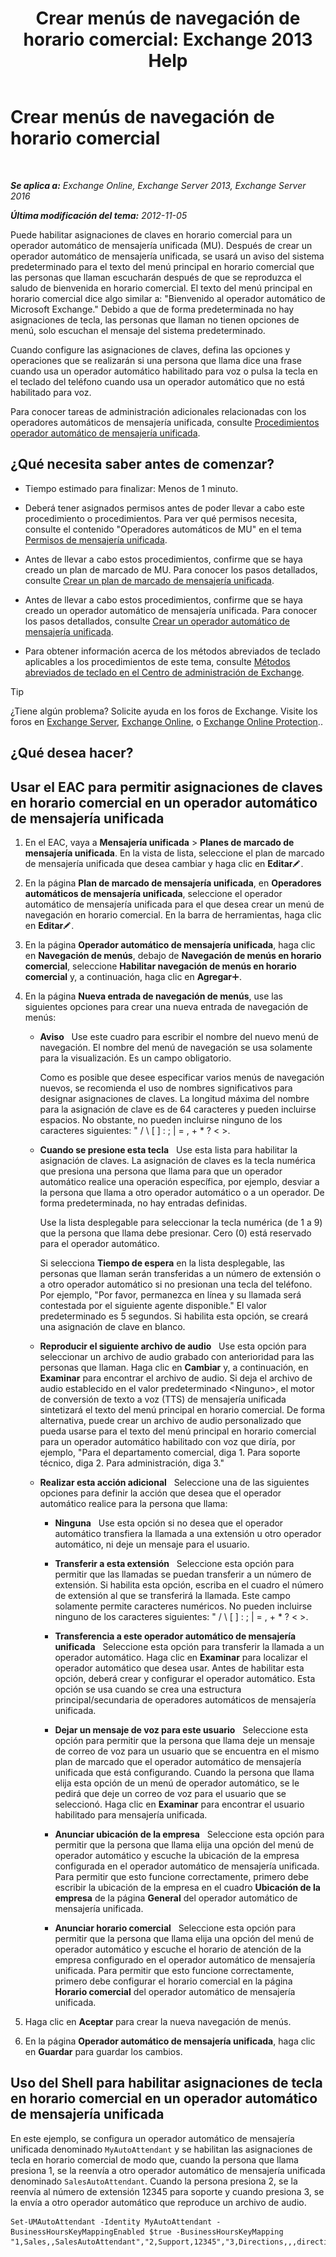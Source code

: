 ﻿---
title: 'Crear menús de navegación de horario comercial: Exchange 2013 Help'
TOCTitle: Crear menús de navegación de horario comercial
ms:assetid: f76472fd-aa1a-4cd8-8e26-cc674421d375
ms:mtpsurl: https://technet.microsoft.com/es-es/library/Bb232203(v=EXCHG.150)
ms:contentKeyID: 49896019
ms.date: 05/22/2018
mtps_version: v=EXCHG.150
ms.translationtype: MT
---

# Crear menús de navegación de horario comercial

 

_**Se aplica a:** Exchange Online, Exchange Server 2013, Exchange Server 2016_

_**Última modificación del tema:** 2012-11-05_

Puede habilitar asignaciones de claves en horario comercial para un operador automático de mensajería unificada (MU). Después de crear un operador automático de mensajería unificada, se usará un aviso del sistema predeterminado para el texto del menú principal en horario comercial que las personas que llaman escucharán después de que se reproduzca el saludo de bienvenida en horario comercial. El texto del menú principal en horario comercial dice algo similar a: "Bienvenido al operador automático de Microsoft Exchange." Debido a que de forma predeterminada no hay asignaciones de tecla, las personas que llaman no tienen opciones de menú, solo escuchan el mensaje del sistema predeterminado.

Cuando configure las asignaciones de claves, defina las opciones y operaciones que se realizarán si una persona que llama dice una frase cuando usa un operador automático habilitado para voz o pulsa la tecla en el teclado del teléfono cuando usa un operador automático que no está habilitado para voz.

Para conocer tareas de administración adicionales relacionadas con los operadores automáticos de mensajería unificada, consulte [Procedimientos operador automático de mensajería unificada](um-auto-attendant-procedures-exchange-2013-help.md).

## ¿Qué necesita saber antes de comenzar?

  - Tiempo estimado para finalizar: Menos de 1 minuto.

  - Deberá tener asignados permisos antes de poder llevar a cabo este procedimiento o procedimientos. Para ver qué permisos necesita, consulte el contenido "Operadores automáticos de MU" en el tema [Permisos de mensajería unificada](unified-messaging-permissions-exchange-2013-help.md).

  - Antes de llevar a cabo estos procedimientos, confirme que se haya creado un plan de marcado de MU. Para conocer los pasos detallados, consulte [Crear un plan de marcado de mensajería unificada](create-a-um-dial-plan-exchange-2013-help.md).

  - Antes de llevar a cabo estos procedimientos, confirme que se haya creado un operador automático de mensajería unificada. Para conocer los pasos detallados, consulte [Crear un operador automático de mensajería unificada](create-a-um-auto-attendant-exchange-2013-help.md).

  - Para obtener información acerca de los métodos abreviados de teclado aplicables a los procedimientos de este tema, consulte [Métodos abreviados de teclado en el Centro de administración de Exchange](keyboard-shortcuts-in-the-exchange-admin-center-exchange-online-protection-help.md).


> [!TIP]
> ¿Tiene algún problema? Solicite ayuda en los foros de Exchange. Visite los foros en <A href="https://go.microsoft.com/fwlink/p/?linkid=60612">Exchange Server</A>, <A href="https://go.microsoft.com/fwlink/p/?linkid=267542">Exchange Online</A>, o <A href="https://go.microsoft.com/fwlink/p/?linkid=285351">Exchange Online Protection</A>..



## ¿Qué desea hacer?

## Usar el EAC para permitir asignaciones de claves en horario comercial en un operador automático de mensajería unificada

1.  En el EAC, vaya a **Mensajería unificada** \> **Planes de marcado de mensajería unificada**. En la vista de lista, seleccione el plan de marcado de mensajería unificada que desea cambiar y haga clic en **Editar**![Icono Editar](images/Bb124582.6f53ccb2-1f13-4c02-bea0-30690e6ea71d(EXCHG.150).gif "Icono Editar").

2.  En la página **Plan de marcado de mensajería unificada**, en **Operadores automáticos de mensajería unificada**, seleccione el operador automático de mensajería unificada para el que desea crear un menú de navegación en horario comercial. En la barra de herramientas, haga clic en **Editar**![Icono Editar](images/Bb124582.6f53ccb2-1f13-4c02-bea0-30690e6ea71d(EXCHG.150).gif "Icono Editar").

3.  En la página **Operador automático de mensajería unificada**, haga clic en **Navegación de menús**, debajo de **Navegación de menús en horario comercial**, seleccione **Habilitar navegación de menús en horario comercial** y, a continuación, haga clic en **Agregar**![Agregar icono](images/JJ218640.c1e75329-d6d7-4073-a27d-498590bbb558(EXCHG.150).gif "Agregar icono").

4.  En la página **Nueva entrada de navegación de menús**, use las siguientes opciones para crear una nueva entrada de navegación de menús:
    
      - **Aviso**   Use este cuadro para escribir el nombre del nuevo menú de navegación. El nombre del menú de navegación se usa solamente para la visualización. Es un campo obligatorio.
        
        Como es posible que desee especificar varios menús de navegación nuevos, se recomienda el uso de nombres significativos para designar asignaciones de claves. La longitud máxima del nombre para la asignación de clave es de 64 caracteres y pueden incluirse espacios. No obstante, no pueden incluirse ninguno de los caracteres siguientes: " / \\ \[ \] : ; | = , + \* ? \< \>.
    
      - **Cuando se presione esta tecla**   Use esta lista para habilitar la asignación de claves. La asignación de claves es la tecla numérica que presiona una persona que llama para que un operador automático realice una operación específica, por ejemplo, desviar a la persona que llama a otro operador automático o a un operador. De forma predeterminada, no hay entradas definidas.
        
        Use la lista desplegable para seleccionar la tecla numérica (de 1 a 9) que la persona que llama debe presionar. Cero (0) está reservado para el operador automático.
        
        Si selecciona **Tiempo de espera** en la lista desplegable, las personas que llaman serán transferidas a un número de extensión o a otro operador automático si no presionan una tecla del teléfono. Por ejemplo, "Por favor, permanezca en línea y su llamada será contestada por el siguiente agente disponible." El valor predeterminado es 5 segundos. Si habilita esta opción, se creará una asignación de clave en blanco.
    
      - **Reproducir el siguiente archivo de audio**   Use esta opción para seleccionar un archivo de audio grabado con anterioridad para las personas que llaman. Haga clic en **Cambiar** y, a continuación, en **Examinar** para encontrar el archivo de audio. Si deja el archivo de audio establecido en el valor predeterminado \<Ninguno\>, el motor de conversión de texto a voz (TTS) de mensajería unificada sintetizará el texto del menú principal en horario comercial. De forma alternativa, puede crear un archivo de audio personalizado que pueda usarse para el texto del menú principal en horario comercial para un operador automático habilitado con voz que diría, por ejemplo, "Para el departamento comercial, diga 1. Para soporte técnico, diga 2. Para administración, diga 3."
    
      - **Realizar esta acción adicional**   Seleccione una de las siguientes opciones para definir la acción que desea que el operador automático realice para la persona que llama:
        
          - **Ninguna**   Use esta opción si no desea que el operador automático transfiera la llamada a una extensión u otro operador automático, ni deje un mensaje para el usuario.
        
          - **Transferir a esta extensión**   Seleccione esta opción para permitir que las llamadas se puedan transferir a un número de extensión. Si habilita esta opción, escriba en el cuadro el número de extensión al que se transferirá la llamada. Este campo solamente permite caracteres numéricos. No pueden incluirse ninguno de los caracteres siguientes: " / \\ \[ \] : ; | = , + \* ? \< \>.
        
          - **Transferencia a este operador automático de mensajería unificada**   Seleccione esta opción para transferir la llamada a un operador automático. Haga clic en **Examinar** para localizar el operador automático que desea usar. Antes de habilitar esta opción, deberá crear y configurar el operador automático. Esta opción se usa cuando se crea una estructura principal/secundaria de operadores automáticos de mensajería unificada.
        
          - **Dejar un mensaje de voz para este usuario**   Seleccione esta opción para permitir que la persona que llama deje un mensaje de correo de voz para un usuario que se encuentra en el mismo plan de marcado que el operador automático de mensajería unificada que está configurando. Cuando la persona que llama elija esta opción de un menú de operador automático, se le pedirá que deje un correo de voz para el usuario que se seleccionó. Haga clic en **Examinar** para encontrar el usuario habilitado para mensajería unificada.
        
          - **Anunciar ubicación de la empresa**   Seleccione esta opción para permitir que la persona que llama elija una opción del menú de operador automático y escuche la ubicación de la empresa configurada en el operador automático de mensajería unificada. Para permitir que esto funcione correctamente, primero debe escribir la ubicación de la empresa en el cuadro **Ubicación de la empresa** de la página **General** del operador automático de mensajería unificada.
        
          - **Anunciar horario comercial**   Seleccione esta opción para permitir que la persona que llama elija una opción del menú de operador automático y escuche el horario de atención de la empresa configurado en el operador automático de mensajería unificada. Para permitir que esto funcione correctamente, primero debe configurar el horario comercial en la página **Horario comercial** del operador automático de mensajería unificada.

5.  Haga clic en **Aceptar** para crear la nueva navegación de menús.

6.  En la página **Operador automático de mensajería unificada**, haga clic en **Guardar** para guardar los cambios.

## Uso del Shell para habilitar asignaciones de tecla en horario comercial en un operador automático de mensajería unificada

En este ejemplo, se configura un operador automático de mensajería unificada denominado `MyAutoAttendant` y se habilitan las asignaciones de tecla en horario comercial de modo que, cuando la persona que llama presiona 1, se la reenvía a otro operador automático de mensajería unificada denominado `SalesAutoAttendant`. Cuando la persona presiona 2, se la reenvía al número de extensión 12345 para soporte y cuando presiona 3, se la envía a otro operador automático que reproduce un archivo de audio.

    Set-UMAutoAttendant -Identity MyAutoAttendant - BusinessHoursKeyMappingEnabled $true -BusinessHoursKeyMapping "1,Sales,,SalesAutoAttendant","2,Support,12345","3,Directions,,,directions.wav"

